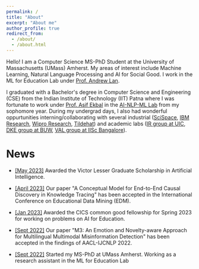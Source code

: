 ```yaml
---
permalink: /
title: "About"
excerpt: "About me"
author_profile: true
redirect_from: 
  - /about/
  - /about.html
---
```


Hello! I am a Computer Science MS-PhD Student at the University of Massachusetts (UMass) Amherst. My areas of interest include Machine Learning, Natural Language Processing and AI for Social Good. I work in the ML for Education Lab under [Prof. Andrew Lan](https://www.cics.umass.edu/people/lan-andrew).


I graduated with a Bachelor's degree in Computer Science and Engineering (CSE) from the Indian Institute of Technology (IIT) Patna where I was fortunate to work under [Prof. Asif Ekbal](https://www.asifekbal.com/) in the [AI-NLP-ML Lab](https://www.iitp.ac.in/~ai-nlp-ml/) from my sophomore year. During my undergrad days, I also had wonderful oppurtunities interning/collaborating with several industrial ([SciSpace](https://typeset.io/), [IBM Research](https://research.ibm.com/), [Wipro Research](https://www.wipro.com/innovation/research/), [Tildehat](https://in.linkedin.com/company/tildehat?original_referer=https%3A%2F%2Fwww.google.com%2F)) and academic labs ([IR group at UIC](https://www.cs.uic.edu/~cornelia/index.html), [DKE group at BUW](https://gipplab.org/), [VAL group at IISc Bangalore](https://val.cds.iisc.ac.in/)).


News
======
* <u>[May 2023]</u> Awarded the Victor Lesser Graduate Scholarship in Artificial Intelligence.

* <u>[April 2023]</u> Our paper "A Conceptual Model for End-to-End Causal Discovery in Knowledge Tracing" has been accepted in the International Conference on Educational Data Mining (EDM).

* <u>[Jan 2023]</u> Awarded the CICS common good fellowship for Spring 2023 for working on problems on AI for Education. 

* <u>[Sept 2022]</u> Our paper "M3: An Emotion and Novelty-aware Approach for Multilingual Multimodal Misinformation Detection" has been accepted in the findings of AACL-IJCNLP 2022.

* <u>[Sept 2022]</u> Started my MS-PhD at UMass Amherst. Working as a research assistant in the ML for Education Lab
